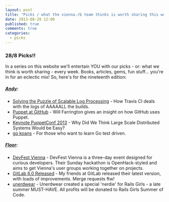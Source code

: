 ```yaml
---
layout: post
title: "Picks / what the vienna.rb team thinks is worth sharing this week"
date: 2013-08-28 12:00
published: true
comments: true
categories:
  - picks
---
```


### 28/8 Picks!!

In a series on this website we'll entertain YOU with our picks - or: what we think is worth sharing - every week.
Books, articles, gems, fun stuff... you're in for an eclectic mix! So, here's for the nineteenth edition:

##### [Andy][1]:
  - [Solving the Puzzle of Scalable Log Processing][2] - How Travis CI deals with the logs of AAAAALL the builds.
  - [Puppet at GitHub][3] - Will Farrington gives an insight on how GitHub uses Puppet.
  - [Keynote PuppetConf 2013][4] - Why Did We Think Large Scale Distributed Systems Would be Easy? 
  - [go koans][8] - For those who want to learn Go test driven.

##### [Floor][5]:
  - [DevFest Vienna][6] - DevFest Vienna is a three-day event designed for curious developers. Their Sunday hackathon is OpenHack-styled and aims to get Vienna's user groups working together on projects. 
  - [GitLab 6.0 Released][7] - My friends at GitLab released their latest version, with loads of improvements. Merge requests ftw!
  - [unerdwear][8] - Unerdwear created a special 'nerdie' for Rails Girls - a late summer MUST-HAVE. All profits will be donated to Rails Girls Summer of Code.


[1]: http://www.twitter.com/pxlpnk
[2]: http://about.travis-ci.org/blog/2013-08-08-solving-the-puzzle-of-scalable-log-processing
[3]: https://speakerdeck.com/wfarr/puppet-at-github-puppetconf-2013
[4]: http://www.slideshare.net/PuppetLabs/thur-945-gordonrowell12slides-25538241
[8]: https://github.com/cdarwin/go-koans
[5]: http://www.twitter.com/floordrees
[6]: http://devfestvienna2013.eventbrite.com/
[7]: http://blog.gitlab.org/gitlab-6-dot-0-released/
[8]: http://unerdwear.com/release1-2-railsgirls.html
